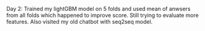 Day 2: Trained my lightGBM model on 5 folds and used mean of anwsers from all folds which happened to improve score. Still trying to evaluate more features. Also visited my old chatbot with seq2seq model.
